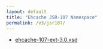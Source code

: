 ```yaml
---
layout: default
title: "Ehcache JSR-107 Namespace"
permalink: /v3/jsr107/
---
```


* [ehcache-107-ext-3.0.xsd](/xml/ehcache-107-ext-3.0.xsd)
